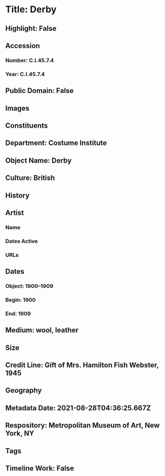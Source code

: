 # Title: Derby
## Highlight: False
## Accession
### Number: C.I.45.7.4
### Year: C.I.45.7.4
## Public Domain: False
## Images
## Constituents
## Department: Costume Institute
## Object Name: Derby
## Culture: British
## History
## Artist
### Name
### Dates Active
### URLs
## Dates
### Object: 1900–1909
### Begin: 1900
### End: 1909
## Medium: wool, leather
## Size
## Credit Line: Gift of Mrs. Hamilton Fish Webster, 1945
## Geography
## Metadata Date: 2021-08-28T04:36:25.667Z
## Respository: Metropolitan Museum of Art, New York, NY
## Tags
## Timeline Work: False